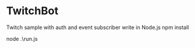 # TwitchBot
Twitch sample with auth and event subscriber write in Node.js
npm install

node .\run.js

